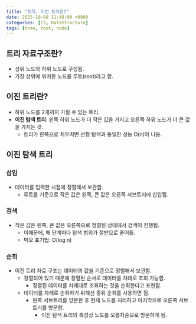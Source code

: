 ```yaml
---
title: "트리, 이진 트리란?"
date: 2025-10-08 11:48:00 +0900
categories: [CS, DataStructure]
tags: [tree, root, node]
---
```


## **트리 자료구조란?**
- 상위 노드와 하위 노드로 구성됨.
- 가장 상위에 위치한 노드를 루트(root)라고 함.

## **이진 트리란?**
- 하위 노드를 2개까지 가질 수 있는 트리.
- **이진 탐색 트리**: 왼쪽 하위 노드가 더 작은 값을 가지고 오른쪽 하위 노드가 더 큰 값을 가지는 것.
  - 트리가 한쪽으로 치우치면 선형 탐색과 동일한 성능 O(n)이 나옴.

## **이진 탐색 트리**
### **삽입**
- 데이터를 입력한 시점에 정렬해서 보관함.
  - 루트를 기준으로 작은 값은 왼쪽, 큰 값은 오른쪽 서브트리에 삽입됨.

### **검색**
- 작은 값은 왼쪽, 큰 값은 오른쪽으로 정렬된 상태에서 검색이 진행됨.
  - 이때문에, 매 단계마다 탐색 범위가 절반으로 줄어듦.
  - 빅오 표기법: O(log n)

### **순회**
- 이진 트리 자료 구조는 데이터의 값을 기준으로 정렬해서 보관함.
  - 정렬되어 있기 때문에 정렬된 순서로 데이터를 차례로 조회 가능함.
    - 정렬된 데이터를 차례대로 조회하는 것을 순회한다고 표현함.
  - 데이터를 차례로 순회하기 위해선 중위 순회를 사용하면 됨.
    - 왼쪽 서브트리를 방문한 후 현재 노드를 처리하고 마지막으로 오른쪽 서브트리를 방문함.
      - 이진 탐색 트리의 특성상 노드를 오름차순으로 방문하게 됨.